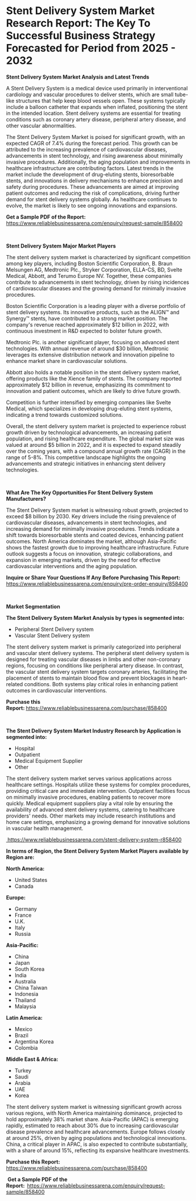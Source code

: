 <p><h1>Stent Delivery System Market Research Report: The Key To Successful Business Strategy Forecasted for Period from 2025 - 2032</h1></p><p><strong>Stent Delivery System Market Analysis and Latest Trends</strong></p>
<p><p>A Stent Delivery System is a medical device used primarily in interventional cardiology and vascular procedures to deliver stents, which are small tube-like structures that help keep blood vessels open. These systems typically include a balloon catheter that expands when inflated, positioning the stent in the intended location. Stent delivery systems are essential for treating conditions such as coronary artery disease, peripheral artery disease, and other vascular abnormalities.</p><p>The Stent Delivery System Market is poised for significant growth, with an expected CAGR of 7.4% during the forecast period. This growth can be attributed to the increasing prevalence of cardiovascular diseases, advancements in stent technology, and rising awareness about minimally invasive procedures. Additionally, the aging population and improvements in healthcare infrastructure are contributing factors. Latest trends in the market include the development of drug-eluting stents, bioresorbable stents, and innovations in delivery mechanisms to enhance precision and safety during procedures. These advancements are aimed at improving patient outcomes and reducing the risk of complications, driving further demand for stent delivery systems globally. As healthcare continues to evolve, the market is likely to see ongoing innovations and expansions.</p></p>
<p><strong>Get a Sample PDF of the Report:&nbsp;</strong> <a href="https://www.reliablebusinessarena.com/enquiry/request-sample/858400?utm_campaign=3251&utm_medium=2&utm_source=Github&utm_content=ia&utm_term=13042025&utm_id=stent-delivery-system">https://www.reliablebusinessarena.com/enquiry/request-sample/858400</a></p>
<p>&nbsp;</p>
<p><strong>Stent Delivery System Major Market Players</strong></p>
<p><p>The stent delivery system market is characterized by significant competition among key players, including Boston Scientific Corporation, B. Braun Melsungen AG, Medtronic Plc., Stryker Corporation, ELLA-CS, BD, Svelte Medical, Abbott, and Terumo Europe NV. Together, these companies contribute to advancements in stent technology, driven by rising incidences of cardiovascular diseases and the growing demand for minimally invasive procedures.</p><p>Boston Scientific Corporation is a leading player with a diverse portfolio of stent delivery systems. Its innovative products, such as the ALIGN™ and Synergy™ stents, have contributed to a strong market position. The company's revenue reached approximately $12 billion in 2022, with continuous investment in R&D expected to bolster future growth.</p><p>Medtronic Plc. is another significant player, focusing on advanced stent technologies. With annual revenue of around $30 billion, Medtronic leverages its extensive distribution network and innovation pipeline to enhance market share in cardiovascular solutions.</p><p>Abbott also holds a notable position in the stent delivery system market, offering products like the Xience family of stents. The company reported approximately $12 billion in revenue, emphasizing its commitment to innovation and patient outcomes, which are likely to drive future growth.</p><p>Competition is further intensified by emerging companies like Svelte Medical, which specializes in developing drug-eluting stent systems, indicating a trend towards customized solutions.</p><p>Overall, the stent delivery system market is projected to experience robust growth driven by technological advancements, an increasing patient population, and rising healthcare expenditure. The global market size was valued at around $5 billion in 2022, and it is expected to expand steadily over the coming years, with a compound annual growth rate (CAGR) in the range of 5-8%. This competitive landscape highlights the ongoing advancements and strategic initiatives in enhancing stent delivery technologies.</p></p>
<p>&nbsp;</p>
<p><strong>What Are The Key Opportunities For Stent Delivery System Manufacturers?</strong></p>
<p><p>The Stent Delivery System market is witnessing robust growth, projected to exceed $8 billion by 2030. Key drivers include the rising prevalence of cardiovascular diseases, advancements in stent technologies, and increasing demand for minimally invasive procedures. Trends indicate a shift towards bioresorbable stents and coated devices, enhancing patient outcomes. North America dominates the market, although Asia-Pacific shows the fastest growth due to improving healthcare infrastructure. Future outlook suggests a focus on innovation, strategic collaborations, and expansion in emerging markets, driven by the need for effective cardiovascular interventions and the aging population.</p></p>
<p><strong>Inquire or Share Your Questions If Any Before Purchasing This Report:</strong> <a href="https://www.reliablebusinessarena.com/enquiry/pre-order-enquiry/858400?utm_campaign=3251&utm_medium=2&utm_source=Github&utm_content=ia&utm_term=13042025&utm_id=stent-delivery-system">https://www.reliablebusinessarena.com/enquiry/pre-order-enquiry/858400</a></p>
<p>&nbsp;</p>
<p><strong>Market Segmentation</strong></p>
<p><strong>The Stent Delivery System Market Analysis by types is segmented into:</strong></p>
<p><ul><li>Peripheral Stent Delivery system</li><li>Vascular Stent Delivery system</li></ul></p>
<p><p>The stent delivery system market is primarily categorized into peripheral and vascular stent delivery systems. The peripheral stent delivery system is designed for treating vascular diseases in limbs and other non-coronary regions, focusing on conditions like peripheral artery disease. In contrast, the vascular stent delivery system targets coronary arteries, facilitating the placement of stents to maintain blood flow and prevent blockages in heart-related conditions. Both systems play critical roles in enhancing patient outcomes in cardiovascular interventions.</p></p>
<p><strong>Purchase this Report:&nbsp;</strong><a href="https://www.reliablebusinessarena.com/purchase/858400?utm_campaign=3251&utm_medium=2&utm_source=Github&utm_content=ia&utm_term=13042025&utm_id=stent-delivery-system">https://www.reliablebusinessarena.com/purchase/858400</a></p>
<p>&nbsp;</p>
<p><strong>The Stent Delivery System Market Industry Research by Application is segmented into:</strong></p>
<p><ul><li>Hospital</li><li>Outpatient</li><li>Medical Equipment Supplier</li><li>Other</li></ul></p>
<p><p>The stent delivery system market serves various applications across healthcare settings. Hospitals utilize these systems for complex procedures, providing critical care and immediate intervention. Outpatient facilities focus on minimally invasive procedures, enabling patients to recover more quickly. Medical equipment suppliers play a vital role by ensuring the availability of advanced stent delivery systems, catering to healthcare providers' needs. Other markets may include research institutions and home care settings, emphasizing a growing demand for innovative solutions in vascular health management.</p></p>
<p><a href="https://www.reliablebusinessarena.com/stent-delivery-system-r858400?utm_campaign=3251&utm_medium=2&utm_source=Github&utm_content=ia&utm_term=13042025&utm_id=stent-delivery-system">&nbsp;https://www.reliablebusinessarena.com/stent-delivery-system-r858400</a></p>
<p><strong>In terms of Region, the Stent Delivery System Market Players available by Region are:</strong></p>
<p>
    <p> <strong> North America: </strong>
        <ul>
            <li>United States</li>
            <li>Canada</li>
        </ul>
        </p> 
    <p> <strong> Europe: </strong>
        <ul>
            <li>Germany</li>
            <li>France</li>
            <li>U.K.</li>
            <li>Italy</li>
            <li>Russia</li>
        </ul>
        </p> 
    <p> <strong> Asia-Pacific: </strong>
        <ul>
            <li>China</li>
            <li>Japan</li>
            <li>South Korea</li>
            <li>India</li>
            <li>Australia</li>
            <li>China Taiwan</li>
            <li>Indonesia</li>
            <li>Thailand</li>
            <li>Malaysia</li>
        </ul>
        </p> 
    <p> <strong> Latin America: </strong>
        <ul>
            <li>Mexico</li>
            <li>Brazil</li>
            <li>Argentina Korea</li>
            <li>Colombia</li>
        </ul>
        </p> 
    <p> <strong> Middle East & Africa: </strong>
        <ul>
            <li>Turkey</li>
            <li>Saudi</li>
            <li>Arabia</li>
            <li>UAE</li>
            <li>Korea</li>
        </ul>
    </p>
    </p>
<p><p>The stent delivery system market is witnessing significant growth across various regions, with North America maintaining dominance, projected to hold approximately 38% market share. Asia-Pacific (APAC) is emerging rapidly, estimated to reach about 30% due to increasing cardiovascular disease prevalence and healthcare advancements. Europe follows closely at around 25%, driven by aging populations and technological innovations. China, a critical player in APAC, is also expected to contribute substantially, with a share of around 15%, reflecting its expansive healthcare investments.</p></p>
<p><strong>Purchase this Report: </strong><a href="https://www.reliablebusinessarena.com/purchase/858400?utm_campaign=3251&utm_medium=2&utm_source=Github&utm_content=ia&utm_term=13042025&utm_id=stent-delivery-system">https://www.reliablebusinessarena.com/purchase/858400</a></p>
<p>&nbsp;<strong>Get a Sample PDF of the Report:&nbsp;&nbsp;</strong><a href="https://www.reliablebusinessarena.com/enquiry/request-sample/858400?utm_campaign=3251&utm_medium=2&utm_source=Github&utm_content=ia&utm_term=13042025&utm_id=stent-delivery-system">https://www.reliablebusinessarena.com/enquiry/request-sample/858400</a></p>
<p><strong></strong></p>
<p><p></p><p></p><p></p></p>